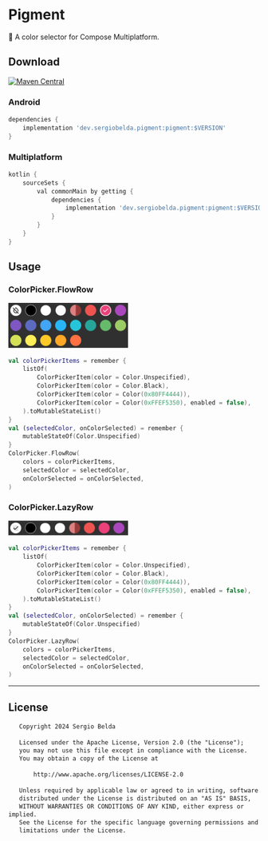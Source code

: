 # Pigment

🎨 A color selector for Compose Multiplatform.

## Download

[![Maven Central](https://img.shields.io/maven-central/v/dev.sergiobelda.pigment/pigment)](https://search.maven.org/search?q=g:dev.sergiobelda.pigment)

### Android

```gradle
dependencies {
    implementation 'dev.sergiobelda.pigment:pigment:$VERSION'
}
```

### Multiplatform

```gradle
kotlin {
    sourceSets {
        val commonMain by getting {
            dependencies {
                implementation 'dev.sergiobelda.pigment:pigment:$VERSION'
            }
        }
    }
}
```

## Usage

### ColorPicker.FlowRow

<img src="./screenshots/ColorPicker_FlowRow.png" width="240" />

```kotlin
val colorPickerItems = remember {
    listOf(
        ColorPickerItem(color = Color.Unspecified),
        ColorPickerItem(color = Color.Black),
        ColorPickerItem(color = Color(0x80FF4444)),
        ColorPickerItem(color = Color(0xFFEF5350), enabled = false),
    ).toMutableStateList()
}
val (selectedColor, onColorSelected) = remember {
    mutableStateOf(Color.Unspecified)
}
ColorPicker.FlowRow(
    colors = colorPickerItems,
    selectedColor = selectedColor,
    onColorSelected = onColorSelected,
)
```

### ColorPicker.LazyRow

<img src="./screenshots/ColorPicker_LazyRow.png" width="240" />

```kotlin
val colorPickerItems = remember {
    listOf(
        ColorPickerItem(color = Color.Unspecified),
        ColorPickerItem(color = Color.Black),
        ColorPickerItem(color = Color(0x80FF4444)),
        ColorPickerItem(color = Color(0xFFEF5350), enabled = false),
    ).toMutableStateList()
}
val (selectedColor, onColorSelected) = remember {
    mutableStateOf(Color.Unspecified)
}
ColorPicker.LazyRow(
    colors = colorPickerItems,
    selectedColor = selectedColor,
    onColorSelected = onColorSelected,
)
```

-------------------

## License

```
   Copyright 2024 Sergio Belda

   Licensed under the Apache License, Version 2.0 (the "License");
   you may not use this file except in compliance with the License.
   You may obtain a copy of the License at

       http://www.apache.org/licenses/LICENSE-2.0

   Unless required by applicable law or agreed to in writing, software
   distributed under the License is distributed on an "AS IS" BASIS,
   WITHOUT WARRANTIES OR CONDITIONS OF ANY KIND, either express or implied.
   See the License for the specific language governing permissions and
   limitations under the License.
```
